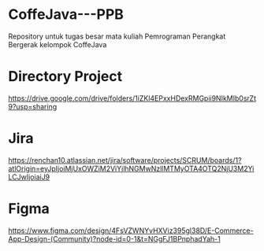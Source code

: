 # CoffeJava---PPB

Repository untuk tugas besar mata kuliah Pemrograman Perangkat Bergerak kelompok CoffeJava

# Directory Project

https://drive.google.com/drive/folders/1iZKl4EPxxHDexRMGpii9NIkMIb0srZt9?usp=sharing

# Jira

https://renchan10.atlassian.net/jira/software/projects/SCRUM/boards/1?atlOrigin=eyJpIjoiMjUxOWZiM2ViYjlhNGMwNzllMTMyOTA4OTQ2NjU3M2YiLCJwIjoiaiJ9

# Figma

https://www.figma.com/design/4FsVZWNYvHXViz395gl38D/E-Commerce-App-Design-(Community)?node-id=0-1&t=NGgFJ1BPnphadYah-1
